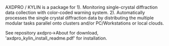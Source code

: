 AXDPRO / KYLIN is a package for 
1). Monitoring single-crystal diffraction data collection with color-coded warning system.
2). Automatically processes the single crystal diffraction data by distributing the multiple 
    modular tasks parallel onto clusters and/or PC/Workstations or local clouds.

See repository axdpro->About for download, 'axdpro_kylin_install_readme.pdf' for installation.

